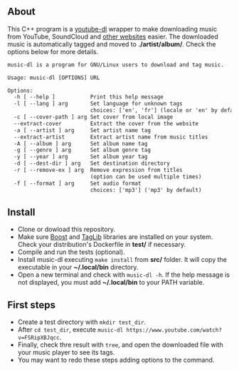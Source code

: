 ## About

This C++ program is a [youtube-dl](https://github.com/ytdl-org/youtube-dl) wrapper to make downloading music from YouTube, SoundCloud and [other websites](https://github.com/ytdl-org/youtube-dl/blob/master/docs/supportedsites.md) easier. The downloaded music is automatically tagged and moved to **./artist/album/**.
Check the options below for more details.

``` txt
music-dl is a program for GNU/Linux users to download and tag music.

Usage: music-dl [OPTIONS] URL

Options:
  -h [ --help ]           Print this help message
  -l [ --lang ] arg       Set language for unknown tags 
                          choices: ['en', 'fr'] (locale or 'en' by default)
  -c [ --cover-path ] arg Set cover from local image
  --extract-cover         Extract the cover from the website
  -a [ --artist ] arg     Set artist name tag
  --extract-artist        Extract artist name from music titles
  -A [ --album ] arg      Set album name tag
  -g [ --genre ] arg      Set album genre tag
  -y [ --year ] arg       Set album year tag
  -d [ --dest-dir ] arg   Set destination directory
  -r [ --remove-ex ] arg  Remove expression from titles
                          (option can be used multiple times)
  -f [ --format ] arg     Set audio format
                          choices: ['mp3'] ('mp3' by default)
```

## Install

- Clone or dowload this repository.
- Make sure [Boost](https://www.boost.org/) and [TagLib](https://taglib.org/) libraries are installed on your system. Check your distribution's Dockerfile in **test/** if necessary.
- Compile and run the tests (optional).
- Install music-dl executing `make install` from **src/** folder. It will copy the executable in your **~/.local/bin** directory.
- Open a new terminal and check with `music-dl -h`. If the help message is not displayed, you must add **~/.local/bin** to your PATH variable.


## First steps

- Create a test directory with `mkdir test_dir`.
- After `cd test_dir`, execute `music-dl https://www.youtube.com/watch?v=FSRipXBJqcc`.
- Finally, check thre result with `tree`, and open the downloaded file with your music player to see its tags.
- You may want to redo these steps adding options to the command.
